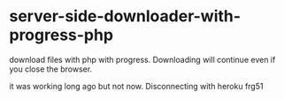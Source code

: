 # server-side-downloader-with-progress-php
download files with php with progress. Downloading will continue even if you close the browser.

it was working long ago but not now. Disconnecting with heroku frg51
